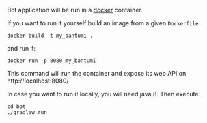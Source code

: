 Bot application will be run in a [docker](https://www.docker.com/) container. 

If you want to run it yourself build an image from a given `Dockerfile`

    docker build -t my_bantumi .
and run it:

    docker run -p 8080 my_bantumi

This command will run the container and expose its web API on http://localhost:8080/


In case you want to run it locally, you will need java 8. Then execute: 

    cd bot
    ./gradlew run

